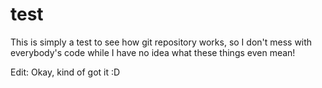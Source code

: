 # test
This is simply a test to see how git repository works, so I don't mess with everybody's code while I have no idea what these things even mean!

Edit: Okay, kind of got it :D
